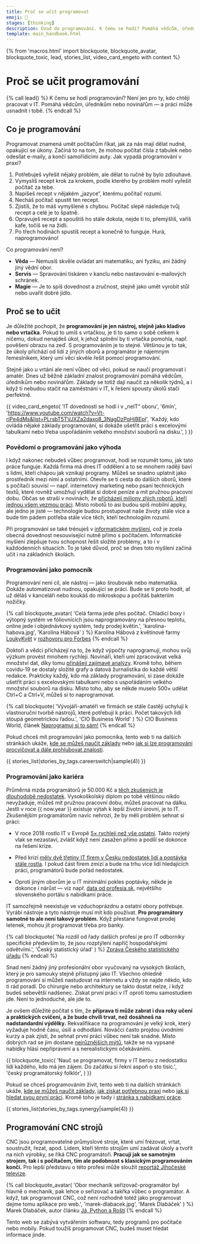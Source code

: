 ```yaml
---
title: Proč se učit programovat
emoji: 🤔
stages: [thinking]
description: Úvod do programování. K čemu se hodí? Pomáhá vědcům, úředníkům nebo novinářům — a práci může usnadnit i tobě
template: main_handbook.html
---
```


{% from 'macros.html' import blockquote, blockquote_avatar, blockquote_toxic, lead, stories_list, video_card_engeto with context %}

# Proč se učit programování

{% call lead() %}
K čemu se hodí programování? Není jen pro ty, kdo chtějí pracovat v IT. Pomáhá vědcům, úředníkům nebo novinářům — a práci může usnadnit i tobě.
{% endcall %}


## Co je programování    <span id="what"></span>

Programovat znamená umět počítačům říkat, jak za nás mají dělat nudné, opakující se úkony. Začíná to na tom, že mohou počítat čísla z tabulek nebo odesílat e-maily, a končí samořídícimi auty. Jak vypadá programování v praxi?

1.  Potřebuješ vyřešit nějaký problém, ale dělat to ručně by bylo zdlouhavé.
2.  Vymyslíš recept krok za krokem, podle kterého by problém mohl vyřešit počítač za tebe.
3.  Napíšeš recept v nějakém „jazyce“, kterému počítač rozumí.
4.  Necháš počítač spustit ten recept.
5.  Zjistíš, že to máš vymyšlené s chybou. Počítač slepě následuje tvůj recept a celé je to špatně.
6.  Opravuješ recept a spouštíš ho stále dokola, nejde ti to, přemýšlíš, vaříš kafe, točíš se na židli.
7.  Po třech hodinách spustíš recept a konečně to funguje. Hurá, naprogramováno!

Co programování není?

-   **Věda** — Nemusíš skvěle ovládat ani matematiku, ani fyziku, ani žádný jiný vědní obor.
-   **Servis** — Spravování tiskáren v kanclu nebo nastavování e-mailových schránek.
-   **Magie** — Je to spíš dovednost a zručnost, stejně jako umět vyrobit stůl nebo uvařit dobré jídlo.

## Proč se to učit    <span id="why"></span>

Je důležité pochopit, že **programování je jen nástroj, stejně jako kladivo nebo vrtačka**. Pokud to umíš s vrtačkou, je ti to samo o sobě celkem k ničemu, dokud nenajdeš úkol, k jehož splnění by ti vrtačka pomohla, např. pověšení obrazu na zeď. S programováním je to stejné. Většinou je to tak, že úkoly přichází od lidí z jiných oborů a programátor je nájemným řemeslníkem, který umí věci skvěle řešit pomocí programování.

Stejně jako u vrtání ale není vůbec od věci, pokud se naučí programovat i amatér. Dnes už běžně základní znalost programování pomáhá vědcům, úředníkům nebo novinářům. Základy se totiž dají naučit za několik týdnů, a i když ti nebudou stačit na zaměstnání v IT, k řešení spousty úkolů stačí perfektně.

{{ video_card_engeto(
  'IT dovednosti se hodí i v „neIT“ oboru',
  '6min',
  'https://www.youtube.com/watch?v=Vt-riPe4dMs&list=PLrsbT5TVJXZa2daxo8_3NagDzPqHjBEpI',
  'Každý, kdo ovládá nějaké základy programování, si dokáže ušetřit práci s excelovými tabulkami nebo třeba uspořádáním velkého množství souborů na disku.',
) }}


### Povědomí o programování jako výhoda    <span id="coding-advantage"></span>

I když nakonec nebudeš vůbec programovat, hodí se rozumět tomu, jak tato práce funguje. Každá firma má dnes IT oddělení a to se mnohem raději baví s lidmi, kteří chápou jak vznikají programy. Můžeš se snadno uplatnit jako prostředník mezi nimi a ostatními. Otevře se ti cesta do dalších oborů, které s počítači souvisí — např. internetový marketing nebo psaní technických textů, které rovněž umožňují vydělat si dobré peníze a mít pružnou pracovní dobu. Občas se straší v novinách, že [přicházejí miliony zlých robotů, kteří jednou všem vezmou práci](https://denikn.cz/62624/komu-mohou-sebrat-praci-roboti-experti-vybrali-profese-ktere-jsou-nejvice-ohrozene-zmenami/). Místo robotů to asi budou spíš mobilní appky, ale jedno je jisté — technologie budou prostupovat naše životy stále více a bude tím pádem potřeba stále více těch, kteří technologiím rozumí.

Při programování se také trénuješ v [informatickém myšlení](https://imysleni.cz/informaticke-mysleni/co-je-informaticke-mysleni), což je zcela obecná dovednost nesouvisející nutně přímo s počítačem. Informatické myšlení zlepšuje tvou schopnost řešit složité problémy, a to i v každodenních situacích. To je také důvod, proč se dnes toto myšlení začíná učit i na základních školách.

### Programování jako pomocník    <span id="coding-tool"></span>

Programování není cíl, ale nástroj — jako šroubovák nebo matematika. Dokáže automatizovat nudnou, opakující se práci. Bude se ti proto hodit, ať už děláš v kanceláři nebo koukáš do mikroskopu a počítáš bakteriím nožičky.

{% call blockquote_avatar(
  'Celá farma jede přes počítač. Chladicí boxy i výtopný systém ve fóliovnících jsou naprogramovány na přesnou teplotu, online jede i objednávkový systém, tedy prodej květin.',
  'karolina-habova.jpg',
  'Karolína Hábová'
) %}
  Karolína Hábová z květinové farmy [LoukyKvět](https://www.loukykvet.cz/) v [rozhovoru pro Forbes](https://forbes.cz/kvetinarstvi-online-mlady-par-farmaru-dela-revoluci-v-prodeji-kvetin/)
{% endcall %}

Doktoři a vědci přicházejí na to, že když výpočty naprogramují, mohou svůj výzkum provést mnohem rychleji. Novináři, kteří umí zpracovávat velká množství dat, díky tomu [přinášejí zajímavé analýzy](https://www.irozhlas.cz/zpravy-tag/datova-zurnalistika). Kromě toho, během covidu-19 se dostaly složité grafy a datová žurnalistika do každé větší redakce. Prakticky každý, kdo má základy programování, si zase dokáže ušetřit práci s excelovskými tabulkami nebo s uspořádáním velkého množství souborů na disku. Místo toho, aby se někde muselo 500× udělat Ctrl+C a Ctrl+V, můžeš si to naprogramovat.

{% call blockquote(
  'Vývojáři-amatéři ve firmách se stále častěji uchylují k vlastnoruční tvorbě nástrojů, které potřebují k práci. Počet takových lidí stoupá geometrickou řadou.',
  'CIO Business World'
) %}
  CIO Business World, článek [Naprogramuj si to sám!](https://www.cio.cz/clanky/naprogramuj-si-to-sam/)
{% endcall %}

Pokud chceš mít programování jako pomocníka, tento web ti na dalších stránkách ukáže, [kde se můžeš naučit základy](learn.md) nebo [jak si lze programování procvičovat a dále prohlubovat znalosti](practice.md).

{{ stories_list(stories_by_tags.careerswitch|sample(4)) }}

### Programování jako kariéra    <span id="coding-career"></span>

Průměrná mzda programátorů je 50.000 Kč a [těch zkušených je dlouhodobě nedostatek](https://www.czso.cz/csu/czso/na-trhu-je-nedostatek-ict-odborniku). Vysokoškolský diplom po tobě většinou nikdo nevyžaduje, můžeš mít pružnou pracovní dobu, můžeš pracovat na dálku. Jestli v roce {{ now.year }} existuje výtah k lepší životní úrovni, je to IT. Zkušenějším programátorům navíc nehrozí, že by měli problém sehnat si práci:

-   V roce 2018 rostlo IT v Evropě [5× rychleji než vše ostatní](https://2018.stateofeuropeantech.com/). Takto rozjetý vlak se nezastaví, zvlášť když není zasažen přímo a podílí se dokonce na řešení krize.

-   Před krizí [měly dvě třetiny IT firem v Česku nedostatek lidí a poptávka stále rostla](https://www.czso.cz/csu/czso/na-trhu-je-nedostatek-ict-odborniku). I pokud část firem zmizí a bude na trhu více lidí hledajících práci, programátorů bude pořád nedostatek.

-   Oproti jiným oborům je u IT minimální pokles poptávky, někde je dokonce i nárůst — viz např. [data od profesia.sk](https://public.tableau.com/profile/profesia.analytics4840#!/vizhome/ProfesiaReport/Covid?publish=yes), největšího slovenského portálu s nabídkami práce.

IT samozřejmě neexistuje ve vzduchoprázdnu a ostatní obory potřebuje. Vyrábí nástroje a tyto nástroje musí mít kdo používat. **Pro programátory samotné to ale není takový problém.** Když přestane fungovat prodej letenek, mohou jít programovat třeba pro banky.

{% call blockquote(
  'Na rozdíl od řady dalších profesí je pro IT odborníky specifické především to, že jsou rozptýleni napříč hospodářskými odvětvími.',
  'Český statistický úřad'
) %}
  [Zpráva Českého statistického úřadu](https://www.czso.cz/csu/czso/ict-odbornici)
{% endcall %}

Snad není žádný jiný profesionální obor vyučovaný na vysokých školách, který je pro samouky stejně přístupný jako IT. Všechno ohledně programování si můžeš nastudovat na internetu a vždy se najde někdo, kdo ti rád poradí. Do chirurgie nebo architektury se takto dostat nelze, i když budeš sebevětší nadšenec. Získat první práci v IT oproti tomu samostudiem jde. Není to jednoduché, ale jde to.

Je ovšem důležité počítat s tím, že **příprava ti může zabrat i dva roky učení a praktických cvičení, a že bude chvíli trvat, než dosáhneš na nadstandardní výdělky.** Rekvalifikace na programování je velký krok, který vyžaduje hodně času, úsilí a odhodlání. Nováčci často projdou úvodními kurzy a pak zjistí, že sehnat první práci vůbec není tak snadné. Místo dobrých rad se jim dostane [nejrůznějších mýtů](myths.md), takže se na vypsané nabídky hlásí nepřipravení a s nerealistickými očekáváními.

{{ blockquote_toxic(
  'Nauč se programovat, firmy v IT berou z nedostatku lidí každého, kdo má jen zájem. Do začátku si řekni aspoň o sto tisíc.',
  'český programátorský folklór',
) }}

Pokud se chceš programováním živit, tento web ti na dalších stránkách ukáže, [kde se můžeš naučit základy](learn.md), [jak získat potřebnou praxi](practice.md) nebo [jak si hledat svou první práci](candidate.md). Kromě toho je tady i [stránka s nabídkami práce](/jobs/).

{{ stories_list(stories_by_tags.synergy|sample(4)) }}

## Programování CNC strojů    <span id="cnc"></span>

CNC jsou programovatelné průmyslové stroje, které umí frézovat, vrtat, soustružit, řezat, apod. Lidem, kteří těmto strojům umí zadávat úkoly a tvořit na nich výrobky, se říká CNC programátoři. **Pracují jak se samotným strojem, tak i s počítačem, tím ale podobnost s klasickým programováním končí.** Pro lepší představu o této profesi může sloužit [reportáž Jihočeské televize](https://www.youtube.com/watch?v=uiDdWbSY04s).

{% call blockquote_avatar(
  'Obor mechanik seřizovač-programátor byl hlavně o mechanik, pak lehce o seřizovač a takřka vůbec o programátor. A když, tak programovat CNC, což není rozhodně totéž jako programovat dejme tomu aplikace pro web.',
  'marek-dlabacek.jpg',
  'Marek Dlabáček'
) %}
  Marek Dlabáček, autor článku [Já, Python a Roští](https://blog.python.cz/ja-python-a-rosti)
{% endcall %}

Tento web se zabývá vytvářením softwaru, tedy programů pro počítače nebo mobily. Pokud toužíš programovat CNC, budeš muset hledat informace jinde.


<!-- {#

--- https://discord.com/channels/769966886598737931/788832177135026197/1061972910488703036
Spíše motivační četba, ale pěkný článek. Něco jako příručka junior.guru ale od freeCodeCamp 🙂
https://www.freecodecamp.org/news/learn-to-code-book/#500-word-executive-summary
---

--- https://discord.com/channels/769966886598737931/788826407412170752/1054800375703683113
Níže založím vlákno s malým shrnutím mého hledání práce, které jsem teď završil přijetím nabídky na pozici Java vývojáře s nástupem v únoru. Přidám pár postřehů o tom, co bych udělal stejně/jinak, kdybych si znovu hledal práci. Taky zmíním jména pár firem, které na mě působily velmi dobře, nebo naopak velmi špatně, a proč. Celé je to založené na mých zkušenostech podpořenými zkušenostmi z práce v IT recruitmentu. Takže všechno můj názor, i když to místy napíšu jako “poučku s absolutní pravdou” nebo tak něco 🙂
---

https://www.freecodecamp.org/news/what-is-web-development-how-to-become-a-web-developer-career-path/

https://twitter.com/jzunigacoayla/status/1380694681911226373

https://blog.lewagon.com/skills/programming-language-to-learn/

https://roadmap.sh/

https://codeburst.io/the-2018-web-developer-roadmap-826b1b806e8d

https://twitter.com/ladybugpodcast/status/1247051343212281856

Front-end Developer Handbook 2019
https://frontendmasters.com/guides/front-end-handbook/2019/

How to Learn to Code & Get a Developer Job [Full Book]
https://www.freecodecamp.org/news/learn-to-code-book/#500-word-executive-summary

https://learntocodewith.me/

https://www.pythondiscord.com/resources/

## Tempo

neda se smichat intenzivni a pozvolna zmena, mit to jako dve ruzne cesty, nevedi vubec jak dlouho to muze trvat, co je neni normalni, jake jsou tam milniky

nela https://github.com/NelliaS/development-timeline

- Je vám 30 a ještě jste nic nedokázali? https://www.systemovemysleni.com/post/je-vam-30-a-jeste-jste-nic-nedokazali Nezoufejte – rád bych vám dnes na pár číslech ukázal, proč si myslím, že to vůbec není důvod ke stresu. Je mi 31, práci na plný úvazek se věnuju posledních 8 let Odnepaměti jsem žil v nevysloveném očekávání, že v tomhle věku už bude moje kariéra jasně daná a já budu stavět na své vybudované specializaci. Jak asi tušíte, tohle očekávání se nenaplnilo. Pojďme si těch 8 let dát do širší perspektivy. Pokud patříte k mojí generaci, v kolika letech byste si tipli, že půjdeme do důchodu? Můj osobní tip

https://www.heroine.cz/zeny-it/6385-v-it-berou-vsechny-na-tom-nic-neni

nikdy nebude dost vyvojaru https://whoisnnamdi.com/never-enough-developers/
- Přidat odstavec o AI na JG https://honzajavorek.cz/blog/empowered-by-ai-why-junior-devs-have-the-winning-edge/

- Kolik to trva casu https://discord.com/channels/769966886598737931/788826407412170752/859537028081123358
- https://engeto.cz/blog/kariera/budoucnost-pracovniho-trhu-v-cesku-maji-ajtaci-vyhodu/

- disclaimer u success stories https://discord.com/channels/769966886598737931/788826407412170752/823925224520155166 a ještě https://discord.com/channels/769966886598737931/864434067968360459/895988057419956224

stránka na JG o hurá-do-IT článcích
https://twitter.com/honzajavorek/status/1589624519311835136
https://img.ihned.cz/attachment.php/190/78043190/D1Wh0Gc9EtgpMuTUqsroKQv4FBOANaH2/HN_221208_Prace_v_IT.pdf
https://archiv.hn.cz/c1-67147200-ajtakem-za-tri-mesice-firmy-maji-zajem-i-o-ty-bdquo-preskolene-ldquo

clovek musi mit pro zmenu zazemi - podcast s GFA lukasem, hovory s Janem z Mews o samozivitelkach, lidi se vrhaji do zmeny kariery, protoze jsou na tom spatne, ale to neni vhodna chvile, kdy do toho jit, plus mozna by bylo vhodne zvazit nejakou soft IT pozici a ne programovani

Stává se, ze lidi jsou ve špatné domácí a ekonomické situaci a najdou si kariérní změnu do IT jako řešení vsech svých problému. Jenže ta změna není vůbec jednoducha ve výsledku se dostanou do ještě horší situace, třeba jako samoživitelky apod. 😦

Takže někde zdůraznit, ze aby se šlo do IT dostat, tak člověk potřebuje bazalni napr. ekonomickou stabilitu, ne aby se o to pokoušel kdyz nemá už kde brát.

jak se rozhodnout? celá stránka o kariérovém poradenství s tím, že pokud na něj nemáš, zkus... a tam odkaz na klub, moje Q&A, zeptej se poradce (václavková atd.)


https://www.joshwcomeau.com/blog/the-end-of-frontend-development/
https://honzajavorek.cz/blog/empowered-by-ai-why-junior-devs-have-the-winning-edge/


 Nahradí umelá inteligencia programátorov? #63
https://www.youtube.com/watch?v=FMtoqfZuGs4

https://www.youtube.com/watch?v=JhCl-GeT4jw


https://www.idnes.cz/finance/prace-a-podnikani/it-kariera-vzdelani.A210701_615448_podnikani_sov
https://www.novinky.cz/clanek/zena-styl-z-ucitelek-a-servirek-ajtacky-40329377
https://honzajavorek.cz/blog/proc-se-neucit-python-v-roce-2021/


motivace, talent, řemeslo (Tomáš Kai)
https://www.facebook.com/groups/junior.guru/posts/607656380157973/?comment_id=607684926821785&reply_comment_id=608254406764837&__cft__[0]=AZUHC0TcaD2howuYZAWE7KHJbm1SepMNwNv6H94ggXL-Akg9DVVjVIIqj4vlosaER4_CUdNqPQlrCpbTLCu7RGL2Hh6tK9KDHTHSFFylFnJjANu-0KYm6GMTUnID_p-Fk29VD2Y8xuhmgqaJPb6gjmQQ&__tn__=R]-R


https://docs.google.com/document/d/1sT4uWA3tqKOUD9Ql7OQ0SWqlH8dApV0k2efr8YcyZyg/edit
CESTA K PRACI DO IT (vytazek z engeto dokumentu)
Jakým způsobem byste měli postupovat, pokud zatím programovat vůbec neumíte, ale chtěli byste se to naučit a potom se tím i živit? Jak vypadá ona <osvědčená cesta>, která <funguje>, a po které jde dojít od nulových předchozích znalostí až k první práci v IT? Za junior.guru a Engeto Academy se shodujeme v tom, jaký postup bychom doporučili, a byl to i jeden z hlavních důvodů, proč jsme se rozhodli dělat tato videa společně. Myslíme si, že byste měli postupně projít přes následující kroky.

1\. Hlavně začněte
Důležité je nezaseknout se kvůli rozhodovací paralýze hned na začátku. Není podstatné, v jakém jazyce se budete učit programovat. Pokud znáte svoje budoucí zaměření, a například víte, že chcete dělat mobilní appky, tak ano, učte se jazyk zaměřený přímo na to. Jinak je to ale jedno a nejlepší službu vám prokáže ten jazyk, ke kterému máte nějaký vztah. Baví vás Minecraft? Vyberte jazyk, který tam jde použít. Našli jste zábavný kurz? Jeďte podle něj. Kamarádi se učí, jak dělat webovky? Učte se s nimi. Pokud si vyberete tímto způsobem, učení vás bude bavit a je vyšší šance, že u toho vydržíte. A pokud vůbec nevíte, hlavně to moc dlouho neřešte. Vyberte si Python a začněte.

2\. Naučte se základy
Máte vybraný jazyk? Nastal čas naučit se základy programování. Potřebujete si osvojit koncepty jako jsou proměnné, podmínky, cykly, třídy, a podobně. Tyto znalosti jsou podobné napříč všemi programovacími jazyky a budete je následně využívat stále znova a znova. Najděte si nějaký kurz pro úplné začátečníky, který vás těmito tématy systematicky provede. Většina knih, materiálů a kurzů pro ty, kteří nemají žádnou předešlou zkušenost s programováním, se zabývají právě tímto. Dokud základy neovládáte, těžko zvládnete vyřešit něco většího než školní cvičení a rozhodně nemá smysl si zkoušet hledat práci.

3\. Ověřte své dovednosti na vlastním projektu
Pokud se chcete programováním živit, základní kurz vám stačit nebude. Budete potřebovat vytvořit minimálně jeden větší projekt, na kterém prokážete, že nabyté znalosti umíte uplatnit v praxi. Projekt vás zároveň procvičí v oblastech, na které vás teoretická výuka připraví jen velmi těžko. Budete muset analyzovat problém, vyřešit jej a ověřit, zda řešení funguje správně. Nevyhnete se přemýšlení nad zadáním a jeho rozložení na menší kusy. Zaseknete se a okolnosti vás donutí naučit se, jak hledat příčinu problému a jak si správně říct o radu. Vyvstane potřeba plynule ovládat příkazovou řádku, editor, nebo se podívat na základy dalších technologií. To vše vás skvěle připraví na budoucí zaměstnání.

Při práci na projektu pravidelně žádejte někoho zkušenějšího o zpětnou vazbu. V ideálním případě si najdi mentora, který ti pomůže překonávat nástrahy a dá ti kontext. Najít dobré mentory není úplně snadné a málokdy je to zadarmo, ale vaše učení s nimi bude rychlejší a kvalitnější. V klubu junior.guru nebo v kurzech, jaké má Engeto Academy, takové mentory najdeš.

4\. Hledejte práci
Nyní si můžete začít hledat práci. Funkční větší projekt vám poslouží jako důkaz, že vědomosti nabyté v knihách a kurzech umíte použít v praxi. Můžete jej nahrát třeba na GitHub, ať se na něj mohou lidé snadno podívat a čtením vašeho kódu odhadnout, jak jste daleko a co přesně vás budou potřebovat doučit. Vytvořte si životopis a začněte jej větou, která popisuje kdo jste a co chcete. Toto malé shrnutí mnoha lidem na CVčku chybí, přitom firmám pomáhá do pár sekund pochopit, s čím přicházíte. Následně vypište a okomentujte své projekty a až potom, co jste studovali.

Firmy mají nedostatek programátorů, ale chtěli by ty zkušenější. Bohužel, někdy zoufale hledají i půl roku, jen aby nemuseli vzít juniornějšího kandidáta. I když jsou novinové titulky plné toho, jak je v IT nedostatek odborníků a i když vám zkušený kamarád z oboru potvrdí, že dostává deset nabídek práce denně, připravte se na to, že pro vás jako začátečníka bude hledání práce těžké. Nejdůležitější jsou dvě věci. Zaprvé, ukázat co už umíte na praktických projektech. Zadruhé, ukázat jak jste schopni a ochotni se učit, jak vás programování baví, jak jste nadšení. Firmy, které hledají juniory, nečekají mistry světa, ale nadějné vycházející hvězdy. Ukažte váš potenciál do budoucna.

Také je vhodné zajistit si zpětnou vazbu a kontakty v oboru. Některé nabídky práce se ani nedostanou na veřejné pracovní portály, lidé si je sdílí mezi sebou a kandidáty berou na osobní doporučení. Proto je dobré být součástí nějaké komunity, např. programátorských srazů, nebo online klubu na junior.guru, který je přímo dělaný na to, abyste se radili o svých kariérních rozhodnutích, probírali pohovory, nebo dostali zpětnou vazbu na životopis. junior.guru navíc stahuje nabídky práce a třídí tak, aby zůstaly jen ty opravdu pro juniory.

5\. Nevzdávejte to
Je velmi pravděpodobné, že první pohovory skončí neúspěchem. Ze začátku se potřebujete nakalibrovat na to, jak vůbec probíhá pohovor v IT světě a co se od vás žádá. To nelze efektivně udělat jinak, než začít chodit na pohovory a zjistit aktuální realitu na trhu. Nevzdávejte své snažení po prvním neúspěchu, je to úplně normální. Shánění první práce může zabrat klidně 5 nebo 10 pokusů. Je vhodné v průběhu vylepšovat své znalosti a upravovat strategii, ale do pěti pohovorů nemá smysl to vzdávat. Po pěti pohovorech je dobré získat nějakou zpětnou vazbu od kariérních poradců nebo mentorů a ověřit si, zda děláte něco špatně, nebo jste prostě akorát měli smůlu.

Firmy jsou různé. Často se ani vůbec neshodnou na tom, co znamená slovo junior. Jedna může být neseriózní, jiná má nereálná očekávání, třetí bude mít chaos v náborovém procesu a zapomene se vám ozvat, ve čtvrté si nemusíte sednout povahově. A je to, najednou jdete na pátý pohovor, ani nevíte jak. Nic si z toho nedělejte. Obrňte se trpělivostí a hlavně neberte hned první nabídku - nezapomeňte, že i vy si vybíráte firmu.


HURÁ VŠICHNI DO IT, ČLÁNKY V NOVINÁCH
Tak jsem se trochu příspěvkem  https://m.facebook.com/groups/144621756262987/permalink/840504443341378/  zase dojmul a naprd a když už teda jsem v tom, tak se chci zeptat, jestli někdo nemáte známého v nějakém ,,bulvárním" plátku?
Rád bych totiž uvedl na pravou míru ty vznostné články lákající do pasti nejednu zamilovanou geekovskou duši...
Články typu:
> Firmy marně hledají IT odborníky. Nedostatek „šponuje“ jejich mzdy
https://www.denik.cz/.../it-odborniku-je-nedodstatek...
> Berou víc než jejich šéfové. Programátorů je v Česku nedostatek, firmy musí hledat v zahraničí https://www.lidovky.cz/.../berou-vic-nez-jejich-sefove...
> Nedostatek programátorů v Česku kompenzují cizinci
https://roklen24.cz/.../nedostatek-programatoru-v-cesku.../
s úžasnou hláškou v textu
,,Firmy jsou přitom schopné programátorům nabídnout nástupní plat odpovídající i trojnásobku průměrné mzdy."
Bingo pak je:
,,Společně s nedostatkem zaměstnanců rostou v oboru IT i mzdy."
Ač je vidíme teda spíše rapidně klesat...
> Ajťáci jsou na roztrhání. Jejich nedostatek omezuje část firem v rozletu
https://www.idnes.cz/.../it-odbornici-prumerna-mzda-firma...
,,Jejich platy v Česku bývají i šesticiferné a dál rostou"
> Jedna z nejžádanějších profesí? Programátor. Školy jich chrlí tisíce a pořád je to málo
https://www.lupa.cz/.../it-poptavka-tvori-desetinu-vsech.../
> V IT rostly nejvíce mzdy programátorům
https://www.itbiz.cz/.../v-it-rostly-nejvice-mzdy.../
Tak tedy pro uvedení na pravou míru pro ty, co na to slyší....
Ano, platy jsou lukrativní jak slibují, to ano, ale nikdo už vám neřekne, že až tak za dva, za tři roky od chvíle co začněte. Až zeseniorníte a budete opravdu šikovní.
A to ještě pokud budete v Praze a v opravdu rozumné firmě. Nejlépe ještě se zahraničními zakázkami.
Jinak se mimo Prahu, a to možná i s těmi seniorními znalostmi, připravte na o něco více pár tisícovek než co máte možná teď..
Z kraje Vás čeká hodně, hodně, hodně a hodně učení, možná více než jste se učili na střední škole. A pak hodně a hodně praxe a zkoušení ať to vše dostanete do ,,prstů", jinak teorii hned zapomenete. A než se to vše naučíte možná už bude na trhu nějaká žádaná novinka, takže něco budete muset zase zapomenout a učit se něco znova. Toho se neděste. Stejně se nenaučíte vše co by jste umět měli. A stejně se každou chvíli budete učit zase něco nového. No a potom jste konečně junior. Jako junior dostanete za to vše tak 25 000 až 35 000 korun. Dostat víc je něco jako vyhrát ve sportce. Tedy zázrak. No a s tímto vytrvejte tak rok dva a následně pak platí vše to výše. A ke všemu si dejte opravdu bacha kam nastupujete https://forum.root.cz/index.php?topic=24385.msg346296...
Tak hurá do toho...
Vždyť přeci https://www.irozhlas.cz/.../ceske-firmy-maji-nedostatek...

- https://www.facebook.com/groups/144621756262987/?multi_permalinks=840714789987010&hoisted_section_header_type=recently_seen&__cft__[0]=AZVnXBXFYNsserbFQgP5guip4BDn2JKzvlywkTmUk5OxEvgLMfmryr6DD6sqL4rX7zw9Gd-RTyB03QF8JrIijfiD3ebigo35o3J95aQvBzncpxnHqp5_dsVooF1D5k5PR9hx5mxjqGKkq_KSD9JFHyobxyJl6CZSdb8SsIEclVorzTtCYXf7RzBYTaI7oQZL0MY&__tn__=%2CO%2CP-R
- https://www.irozhlas.cz/zpravy-domov/ceske-firmy-maji-nedostatek-it-specialistu-podle-odhadu-chybi-az-100-tisic-programatoru-_201604100315_amanourova
- https://forum.root.cz/index.php?topic=24385.msg346296#msg346296
- https://www.itbiz.cz/clanky/v-it-rostly-nejvice-mzdy-programatorum-/
- https://www.lupa.cz/clanky/it-poptavka-tvori-desetinu-vsech-mist-na-pracovnich-serverech-kraluji-programatori/
- https://www.idnes.cz/ekonomika/domaci/it-odbornici-prumerna-mzda-firma-nedostatek.A191004_154411_ekonomika_maz
- https://roklen24.cz/prave-se-stalo/nedostatek-programatoru-v-cesku-kompenzuji-cizinci/
- https://www.lidovky.cz/byznys/berou-vic-nez-jejich-sefove-presto-je-techto-lidi-v-cesku-i-jinde-obrovsky-nedostatek-casto-se-saha.A190908_211709_ln_domov_ele
- https://www.denik.cz/ekonomika/it-odborniku-je-nedodstatek-jejich-mzdy-rostou-20190818.html

elitismus vs diversity https://techcrunch.com/2015/11/27/software-developers-growing-elitism-problem/?guccounter=1

CNC
Hooncak#7810 -- CNC: promiň :smile: hele četl jsem tvůj článek o CNC programování a viděl reportáž. Dneska už to není tak jak ukazují v reportáži. Vetšina lidí u CNC jsou dneska opičky co jen vyměňují kusy který změří a mačkají zelené tlačítko. bylo by dobré se tam zmínit o CAD/CAM systémech které jsou dneska alfou a omegou každé dynamicky se rozvíjející firmy. Prakticky dostaneš od konstruktéra model výrobku který má stroj zpracovat. Tvojí úlohou je hlavně tam dodat rozměry materiálu a vybrat co má stroj udělat a jakým to udělá nástrojem ( podmínky obrábění má každý výrobce svoje). To je prakticky celé.. nic těžkého k naučení :smile: jedinej směr kterej by každej člověk co nechce dělat na tři směny ve výrobě měl jít je právě ten cad/cam programátor... https://www.youtube.com/watch?v=OXDg-8_LzXY tohle je třeba pěkný video z toho softwaru. V tomhle konkrétně jsem dělal a přijde mi asi nejvíce přehlednej ze všech co se teď dělají .

https://play.google.com/store/apps/details?id=com.hackages.texidi&hl=en_US&gl=US&pli=1
Texidi appka pro HR a IT

Skilly podle rolí, nápad od člověka
https://github.com/juniorguru/junior.guru/issues/3#issuecomment-734427076

Specializations list
https://github.com/juniorguru/junior.guru/issues/19

I totally forgot to warn people to not quit their job before joining my course, but I also think I *really* need to make this some kind of digital signature requirement.  You agree to not quit your job and submit a photo with the date and your name on a piece of paper for proof.
https://twitter.com/lzsthw/status/1362490493402304513


--- https://discord.com/channels/769966886598737931/797040163325870092/985220533044002877
Já jsem fanda průzkumu bojem. Zkus to a uvidíš. Jestli nevíš co, tak zkus https://blockly.games/ od začátku pěkně. Jestli tě bude bavit vyřešit i to poslední Maze například. Dej vědět.
---


--- https://discord.com/channels/769966886598737931/769966887055392768/983610893973745714
Já mám taky pocit, že nejsme názorově tak vzdálený. Snad všichni tu souhlasíme, že udělat kariérní switch je dřina, pot a nutné oběti. A každá minuta se počítá a posouvá člověka vpřed. Opakovaně tu pomáháme lidem omámeným sladkými marketingovými se zakotvit v realitě a vyvracet mýty (ty jsou i v příručce). Kde se domnívám neshodneme je ta premisa toho, že "co dělám, musím dělat na 110% abych byl skvělej". A tam myslím, že je právě velkej rozdíl v junior x senior, kde pro juniora je nový snad všechno a posouvá se mílovými kroky v pracovní době, což se o seniorovi asi tak snadno tvrdit nedá - ten pak víc skilluje mimo pracovní dobu, aby dělal větší kroky, pokud si to přeje. Takže podle mě má junior skvěle našlápnuto i když nedělá nic mimo pracovní dobu. A druhý háček, jak tu psalo víc lidí, každej nemusí chtít být špička v oboru, anebo ani nemůže (povinnosti, vlastní omezení..), a to je taky v pořádku. Nejzdravější je podle mě být si vlastním měřítkem úspěchu - já teď x já před rokem.
---


--- https://discord.com/channels/769966886598737931/788826407412170752/1099996552291942471
Na to jsou dokonce data: https://whoisnnamdi.com/never-enough-developers/ zajímavé je, že ti nejlepší lidi odchází z oboru, zatímco zůstávají průměrní (oni to označili jako fast-pace learners a average-page learners). Je to tím, že náklad obětované příležitosti pro lidi, co se rychle učí může být vyšší než jejich TC (total compensation).
---


--- https://discord.com/channels/769966886598737931/1062640883834572850/1062655520508489748

---


--- https://discord.com/channels/769966886598737931/1062640883834572850/1062655475004473344

---


--- https://discord.com/channels/769966886598737931/1062640883834572850/1062655377163964436

---


--- https://discord.com/channels/769966886598737931/769966887055392768/1108126896211898499
Fakt hodně dobrých postřehů (vycházejících z různých studií) k tématu jestli AI někomu někde vezme práci, nebo díky němu budeme produktivnější. Ochutnávka:

„The biggest corporate winner so far from the new ai age is not even an ai company. At Nvidia, a computing firm which powers AI models, revenue from data centres is soaring.“

„Smartphones have been in widespread use for a decade, billions of people have access to superfast internet and many workers now shift between the office and home as it suits them. Official surveys show that well over a tenth of American employees already work at firms using ai of some kind, while unofficial surveys point to even higher numbers. Still, though, global productivity growth remains weak.“

„Blue-collar work, such as construction and farming, which accounts for about 20% of rich-world gdp, is one example. An llm is of little use to someone picking asparagus.“

„It is even possible that the ai economy could become less productive. Look at some recent technologies. Smartphones allow instant communication, but they can also be a distraction. With email you are connected 24/7, which can make it hard to focus.“

https://www.economist.com/finance-and-economics/2023/05/07/your-job-is-probably-safe-from-artificial-intelligence
---


--- https://discord.com/channels/769966886598737931/1126052161776787556/1128728863724277781
_Mám kolem sebe 3 programátory_ je vlastně docela nebezpečné. Srovnáváš se s nimi a jasně, proti nim budeš pozadu, ale vůbec to není důležité. Ještě horší je, že tě můžou hodnotit oni ze svého pohledu. Pokud nemají zkušenosti se začátečníky, tak můžou o věcech, které jsou reálně docela pokročilé říkat, že jsou to minimální základy a ty si budeš říkat, že to je hrozně složité a nedáš to. Obecně i seniorní vývojáři často nevědí, co to je začínat, pokud se tomu nevěnují. Možná si (špatně) vzpomenou jak začínali oni, ale to je většinou k ničemu.
---


https://vzdelanibudoucnosti.cz/
https://www.czechcrunch.cz/2020/01/kurzy-programovani-makeittoday-proslo-jiz-650-deti-a-nove-budou-i-v-brne-vznikne-take-prvni-detsky-it-hub/
https://www.heroine.cz/zeny-it/7677-u-budoucich-ajtaku-je-nejdulezitejsi-touha-nespokojit-se-s-prvnim-resenim-rika-lektor-programovani-pro-deti
https://blog.zvestov.cz/software%20development/2021/11/22/vyuka-programovani-bez-pocitacu.html


https://koderia.sk/blog/9-veci-ktore-by-ste-pri-programovani-rozhodne-nemali-robit

--- https://discord.com/channels/769966886598737931/1160119402369384498/1161896294541971556
Takže podľa mňa veľmi záleží ako je ten testing postavený a ako ho vníma firma kam sa budeš hlásiť. Pokiaľ vieš že nechceš robiť testing a chceš ho mať ako vstupnú bránu k developerovi je fajn sa o tom z môjho pohľadu baviť rovno na začiatku na pohovore. Možno sa aj opýtať či mali už niekoho kto sa úspešne pretransformoval z testera na developera. Ja ako test leader som to síce moc rada nevidela lebo som chcela mať viac stabilný testerský tím a nehľadať každú chvíľu nového testera ale keď sa to komunikovalo na začiatku tak som aspoň vedela ako s daným človekom pracovať už od začiatku.

Čo sa týka pohovorov keď mám porovnať tak pohovor na developera a manuálneho testera vyžaduje iný skills set, pre niekoho sa môže zdať pohovor na testera jednoduchý ale popravde precíznosť a myslenie ako rozbiť appku a zároveň myslieť ako myslia užívatelia, vyradila aspoň na mojich pohovoroch veľa ľudí aj s IT vzdelaním
---


--- https://discord.com/channels/769966886598737931/1160119402369384498/1160857721629835364
Zadruhé, nejčastější problém, na který lidi narazili u cesty „půjdu testovat a pak přejdu na programování” je právě ten, že když nastoupili do práce, učili se hodně nových věcí a vyšťavilo je to. To poslední, co chtěli zrovna dělat, bylo večer doma sednout a bušit ještě třeba frontend nebo dál Python, i když na to měli čas. A dává to smysl, člověk konečně má práci jakoby v oboru, konečně dostává peníze, učí se tam nové věci, prostě je velmi těžké se ještě motivovat dělat v tu chvíli něco navíc večer, místo zaslouženého odpočinku a dobíjení baterek po dlouhém učení a hledání práce předtím. No ale v práci tě pak učí jak testovat, takže se učíš věci mimo to, co chceš, neučíš se a zapomínáš ty programovací věci, které jsi uměla, a celkově tě to hlavně mrzí. Takže začneš tlačit na to, aby se tvá kariéra posouvala do vývoje, ale tam se často objeví buď neschopnost firmy, nebo střet s motivací firmy tohle dělat, a najednou máš sice práci, ale děláš to, co jsi tak úplně dělat nechtěla, zapomínáš co jsi dělat chtěla a učila ses to, a zároveň není cesta vpřed tam, kam chceš. Takže pak tam jsi třeba dva roky a odejdeš, ale nacházíš se v situaci, že testování teda umíš, ale dělat nechceš, ale programovat už skoro neumíš. A jako jo, máš zkušenosti z IT a máš víc _soft_ znalostí oboru, víš jak to chodí, ale máš nula _hard_ znalostí a v tom směru jsi zase na začátku.
---


--- https://discord.com/channels/769966886598737931/1152342672430870640/1159860101847457812
> Přijde mi, že interní přesun je trošku underrated způsob, jak se dostat na nějakou techničtější pozici, už se mi to takhle povedlo dvakrát (poprvé to nebylo přímo do IT, ale dostala jsem se tam k SQL a dalším věcem, což mi pak dost pomohlo) a taky je pak o dost větší pravděpodobnost, že člověk nepůjde s penězmi dolů, jako když nastupuje někam do nový firmy jako junior, ale třeba si rovnou i polepší :- )
Hmm, to je zajímavá rada, to si zapíšu 🙂 Díky!
---


--- https://discord.com/channels/769966886598737931/769966887055392768/1157423314134896770
Trochu související 🙂 Podle mě hodně dobrý postřeh. Je potřeba to rozkliknout celé, je tam toho víc než tady v náhledu. (LLM = _large language model_, třeba GPT) https://mastodonczech.cz/@simon@simonwillison.net/111149498647106089
---


--- https://discord.com/channels/769966886598737931/769966887055392768/1151172275119325224
Odpověď pro <@1148591522019823616> na jeho Ahoj mě nakopla sepsat elaborát o tom, co všechno je u mě k dispozici za informace. Nazvala jsem to rozcestník career switchera, byť se občas soustředím na pozici tester, tak jsem se snažila být i obecnější, protože obě cesty do IT si jsou hodně podobné. K dispozici na LinkedInu, přihlášení pro zobrazení by nemělo být třeba.
https://www.linkedin.com/posts/lucietvrdikova_posledn%C3%AD-p%C5%AFl-rok-jsem-intenzivn%C4%9B-pracovala-activity-7107249006254112768-xi-R?utm_source=share&utm_medium=member_ios
---


--- https://discord.com/channels/769966886598737931/1148629000432922654/1148631853226528928
Mrkni na můj web. Mám tam takový obecný rozcestník.
1) E-book: https://lucietvrdikova.cz/ebook-testerem-nanecisto/
2) články na blogu https://lucietvrdikova.cz/blog/ o předpokladech a očekávání od IT.

Jinak souhlasím a taky mi přijde, že se trh rozjíždí a absolventi chodí na pohovory. Což je posun oproti pouhému zamítacímu emailu…
---


--- https://discord.com/channels/769966886598737931/1007330330149126274/1007575709029519400
Díky za odpověď Verčo 😊  v první řadě k tobě budu upřímný. Jestli se chceš naučit Python jen proto, že je jednoduchý, tak to nedělej! Věř mi, já to měl úplně stejné. Myslel jsem si, že jen proto, že ten jazyk je jednoduchý tak se ho naučím a pak už to všechno půjde samo. Obrovská chyba! Taky jsem na to dost doplatil... nic hrozného, ale srážka s realitou přišla 😁
☝ Jestli můžu, tak bych ti poradil následující:
Zkus se nejdřív zamyslet nad tím, co bys jako programátorka ráda dělala. Tzn. chtěla bys dělat webové stránky? Nebo třeba mobilní aplikace? Nebo by tě víc bavila práce s daty? Chtěla by ses spíš zaměřit na práci s vizuální stránkou programu(frontend) nebo na to jak to všechno pracuje "za oponou" (backend - tady je třeba právě Python)? Nebo klidně obojí (fullstack)? Je toho dost a dost. Zkus si nejdřív projít jednotlivé pozice a podívej se co je k nim potřeba umět. Podle toho i uvidíš co by se ti víc mohlo líbit a pak se na to i zaměříš. 😉  Pokud si nebudeš jistá, CodeAcademy má takový jednoduchý kvízek, který by ti mohl pomoci s nasměrováním (nebrat závazně) https://www.codecademy.com/explore/sorting-quiz
Píšu to proto, že Python je rozhodně jednoduchý na naučení a za mě je to skvělý nástroj na pochopení základních principů programování, ale například na frontend, kterému se teď věnuji já, je ze začátku úplně k ničemu. 😁
---


--- https://discord.com/channels/769966886598737931/788826407412170752/1146246225671225365
Mám otázku pro vás, kteří už jste kariérní změnu zvládli:
_Zpětně byste řekli, že to bylo těžší nebo lehčí než jste si na začátku mysleli?_
---

https://www.youtube.com/watch?v=H01nrHnqUfI


--- https://discord.com/channels/769966886598737931/769966887055392768/1182391116629286923
Do nedávna byla při programování klíčová schopnost efektivně googlit. Může to vypadat banálně ale umět efektivně googlit se člověk učil roky. Teď bude při programování klíčová schopnost efektivně využívat AI.
---


--- https://discord.com/channels/769966886598737931/1191365076188397591/1192218179880095764
U te diskuze ohledne AI bych vicemene souhlasil se vsemi zucastnenymi.
Ano, jeji podstatou je efektivita. Ta ale v kazde fazi znamena neco jineho.
Kdyz se ucim stavarinu, ochotne mi poradi, jak vypada cihla, proc malta lepi a jak tuhne beton. Odstranim zaseky, kdy nevim jak dal a zvysim efektivitu UCENI. Netroufl bych si ji ale jeste pozadat navrhnout cely dum.
Kdyz uz ale vim, jak se chova cihla, malta a beton, pomuze mi poskladat modulove patrove domy. Odstrani hodiny skladani a pocitani cihel a betonovych konstrukci. Zase to bude efektivita, ale uz efektivita PRACE
---


--- https://discord.com/channels/769966886598737931/1194368531433783407/1194566730417197106
Taky je rozdíl v tom nárůstu, pokladní sice dostane třeba 35, za rok za dva třeba i 40, ale výš už se nedostane, ikdyž tam bude dalších 5 let. Kdežto u programování, pokud budeš šikovný, tak se za 5 let nebo dřív můžeš dostat i na dvojnásobek.

Manžel zrovna půl roku zpátky hledal práci jako junior v Brně a většinou nabízeli něco mezi 30-40k, s tím, že třeba po zkušebce mu přidají +5k. Nemá VŠ, maturitu tedy ano, ale jako truhlář, ale zase předtím pracoval jako IT administrátor a tam se trochu setkával s Pythonem a C#.
---


--- https://discord.com/channels/769966886598737931/1194368531433783407/1194563464262340689
Pokladní v Lidlu je produktivní (vydělává peníze) už druhý den a nejsou k tomu potřeba stovky hodin mentoringu a dohledu od kolegů s násobně vyšší mzdou.
Dá se nastoupit jako junior klidně i za kilo. S vystudovanou VŠ. Je to jen o tom, jak velká vypadá pravděpodobnost, že a jak brzy se z člověka stane medior a senior.
---


https://www.youtube.com/watch?v=I2s2BtrHw3I


--- https://discord.com/channels/769966886598737931/769966887055392768/1202352655717114007
Dneska jsem narazila na zajimave video od Kayla https://m.youtube.com/watch?v=a6IIhwZv4ls
---


--- https://discord.com/channels/769966886598737931/916728874023391233/1212869983873269780
Nemám to ještě přečtený a asi to nebude veselý čtení. Ale tak myslím, že je dobrý být nohama na zemi a raději být připraven, než překvapen. https://newsletter.pragmaticengineer.com/p/native-vs-cross-platform
---


než se do toho pustíš - aby se šlo do IT dostat, tak člověk potřebuje bazalni napr. ekonomickou stabilitu, škodlivé hurá do IT články, přemotivované czechitas... mýty o programování, success stories disclaimer


--- https://discord.com/channels/769966886598737931/1211759227320803449/1211988423196549121
Switch kariéry není levná ani snadná záležitost, často lidi, kteří měli vyšší příjem v oboru, kde už něčeho dosáhli, potom jdou na menší peníze, i když jen dočasně.
---


--- https://discord.com/channels/769966886598737931/1211759227320803449/1211965435420090393
Včera jsem konečně dojel dvoudílnou nalejvárnu od <@1002301544496119838> a <@1118626383183237200> právě o testingu. Od vstupních požadavků oboru až po zkušenosti přímo z pracovních pozic. Nic lepšího jsem na tohle téma ještě neviděl. To určitě doporučuju zkouknout https://www.youtube.com/watch?v=1efZbhcYY4g + https://www.youtube.com/watch?v=QUWbs_vqSbs
---


--- https://discord.com/channels/769966886598737931/769966887055392768/1215252621653319690
Já to považuju za zcela nepodstatný detail, který většinou figuruje v debatách (neříkám nutně že tady v klubu, spíš „tam venku“ 😄 ) jen jako klacek, kterým jeden druhému říká „umíš něco podřadného“ a „jsi míň programátor“, případně „nejsi programátor jako já, jsi kodér“ apod. Z hlediska praxe jsem nepřišel na jediný důvod, proč tohle nějak rozlišovat. Naučit se a používat dobře Python je hodně práce a chce to hodně vědomostí, a totéž se dá říct o SQL nebo HTML 🤷‍♂️ Takže já to považuju za hnidopišství. Pokud je to v rámci vtípků, tak to ještě beru, folklór a tak, ale pokud je to použito jako klacek, tak lze očekávat můj hněv.
---


K tomu dostávání lidí do IT: Já tu hranici teď vidím tak, že člověk přijde na junior.guru, aby se dostal do IT. Já mu vysvětlím, co to obnáší, a v ideálním případě (teď to tam není) mu vysvětlím, že v IT je 10 dalších povolání než programátor. Vysvětlím jaké skills na to člověk potřebuje a co to povolání zhruba dělá. Ale kromě programování nebo testování napíšu „sorry, tohle je out of scope a junior.guru ti s tím nepomůže, tady máš nějaké jiné weby, třeba ti pomůžou tam“. A poslat UXáky na jejich asociaci, technical writery do jejich komunity, apod. Ale dál to nerozvádět, jen lidi nasměrovat, nicméně tu hlavní linku JG držet programovací, protože tomu rozumím nejvíc a nejlíp.


--- https://discord.com/channels/769966886598737931/797040163325870092/1221400946928652339
OK, tak možná ať si zkusí projet tohle https://blockly.games/?lang=en používáme to i s dospělými, co nikdy neprogramovali, aby si rozvičili mozky tím správným směrem, než začnou psát kód (i když trochu kódu se píše i tam ke konci) (a třeba malování želvou mě jednou chytlo tak, že jsem u toho seděl pár hodin 😅)
---


--- https://discord.com/channels/769966886598737931/769966887055392768/1221165224111902851
Potkala jsem cestou na FB - zatím nejsem neposlouchala:
**Úvod do IT: Kolik si vydělává programátor? Je potřeba vysoká škola? | Bee IT Podcast**
https://www.youtube.com/watch?v=8zmBr-oe_oo
---


--- https://discord.com/channels/769966886598737931/769966887055392768/1220986911401705572
Zrovna čtu https://simonwillison.net/2024/Mar/22/claude-and-chatgpt-case-study/ a jen se mi potvrzuje, že AI je hodně užitečné, ale (zatím?) není snadné umět si tím správně pomoct. Přijde mi skvělé, co vše to umí, ale necítím se nahrazen, ani ohrožen 🙂 Prostě toho jen stihneme víc.
---


--- https://discord.com/channels/769966886598737931/769966887055392768/1219971933248950292
Ještě k tomu AI, tady je hezký komentář o tom, jak si dřív lidi mysleli, že za nás všechno budou dělat počítače, když se objevily počítače 🙂 https://mastodonczech.cz/@Binks@cosocial.ca/112121227816606835
---


#} -->
